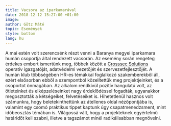 ```yaml
---
title: Vacsora az iparkamarával
date: 2018-12-12 15:27:00 +01:00
image: 
author: Götz Máté
topic: Események
style: bottom
lang: hu
---
```


A mai estén volt szerencsénk részt venni a Baranya megyei iparkamara humán csoportja által rendezett vacsorán. Az esemény során rengeteg érdekes embert ismertünk meg, többek között a [Crosssec Solutions](https://crosssec.com) operatív igazgatóját, adatvédelmi vezetőjét és szervezetfejlesztőjét. A humán klub többségében HR-es témákkal foglalkozó szakemberekből áll, ezért elsősorban ebből a szempontból közelítettük meg projektjeinket, és a csoportot önmagában.
Az alkalom rendkívül pozitív hangulatú volt, az ötleteinket és elképzeléseinket nagy érdeklődéssel fogadták, ugyanakkor megosztották a kétségeiket, felvetéseiket is.  Hihetetlenül hasznos volt számunkra, hogy beletekinthettünk az átellenes oldal nézőpontjába is, valamint egy csomó praktikus tippet kaptunk úgy csapatmenedzsment, mint időbeosztás témában is. Világossá vált, hogy a projekteknek egyértelmű határidőt kell szabni, illetve a tagszámot minél radikálisabban megnövelni.